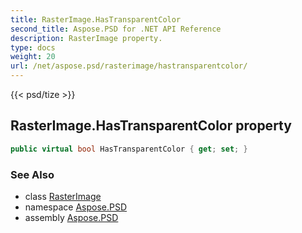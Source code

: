 ```yaml
---
title: RasterImage.HasTransparentColor
second_title: Aspose.PSD for .NET API Reference
description: RasterImage property. 
type: docs
weight: 20
url: /net/aspose.psd/rasterimage/hastransparentcolor/
---
```

{{< psd/tize >}}
## RasterImage.HasTransparentColor property

```csharp
public virtual bool HasTransparentColor { get; set; }
```

### See Also

* class [RasterImage](../)
* namespace [Aspose.PSD](../../rasterimage/)
* assembly [Aspose.PSD](../../../)


